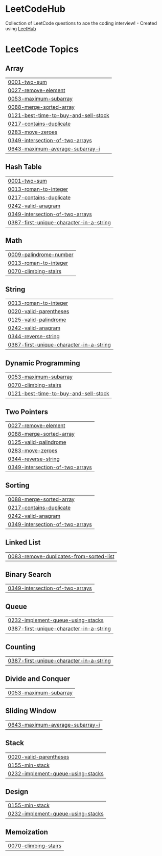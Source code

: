 # LeetCodeHub
Collection of LeetCode questions to ace the coding interview! - Created using [LeetHub](https://github.com/QasimWani/LeetHub)

<!---LeetCode Topics Start-->
# LeetCode Topics
## Array
|  |
| ------- |
| [0001-two-sum](https://github.com/sujeongy/LeetCodeHub/tree/master/0001-two-sum) |
| [0027-remove-element](https://github.com/sujeongy/LeetCodeHub/tree/master/0027-remove-element) |
| [0053-maximum-subarray](https://github.com/sujeongy/LeetCodeHub/tree/master/0053-maximum-subarray) |
| [0088-merge-sorted-array](https://github.com/sujeongy/LeetCodeHub/tree/master/0088-merge-sorted-array) |
| [0121-best-time-to-buy-and-sell-stock](https://github.com/sujeongy/LeetCodeHub/tree/master/0121-best-time-to-buy-and-sell-stock) |
| [0217-contains-duplicate](https://github.com/sujeongy/LeetCodeHub/tree/master/0217-contains-duplicate) |
| [0283-move-zeroes](https://github.com/sujeongy/LeetCodeHub/tree/master/0283-move-zeroes) |
| [0349-intersection-of-two-arrays](https://github.com/sujeongy/LeetCodeHub/tree/master/0349-intersection-of-two-arrays) |
| [0643-maximum-average-subarray-i](https://github.com/sujeongy/LeetCodeHub/tree/master/0643-maximum-average-subarray-i) |
## Hash Table
|  |
| ------- |
| [0001-two-sum](https://github.com/sujeongy/LeetCodeHub/tree/master/0001-two-sum) |
| [0013-roman-to-integer](https://github.com/sujeongy/LeetCodeHub/tree/master/0013-roman-to-integer) |
| [0217-contains-duplicate](https://github.com/sujeongy/LeetCodeHub/tree/master/0217-contains-duplicate) |
| [0242-valid-anagram](https://github.com/sujeongy/LeetCodeHub/tree/master/0242-valid-anagram) |
| [0349-intersection-of-two-arrays](https://github.com/sujeongy/LeetCodeHub/tree/master/0349-intersection-of-two-arrays) |
| [0387-first-unique-character-in-a-string](https://github.com/sujeongy/LeetCodeHub/tree/master/0387-first-unique-character-in-a-string) |
## Math
|  |
| ------- |
| [0009-palindrome-number](https://github.com/sujeongy/LeetCodeHub/tree/master/0009-palindrome-number) |
| [0013-roman-to-integer](https://github.com/sujeongy/LeetCodeHub/tree/master/0013-roman-to-integer) |
| [0070-climbing-stairs](https://github.com/sujeongy/LeetCodeHub/tree/master/0070-climbing-stairs) |
## String
|  |
| ------- |
| [0013-roman-to-integer](https://github.com/sujeongy/LeetCodeHub/tree/master/0013-roman-to-integer) |
| [0020-valid-parentheses](https://github.com/sujeongy/LeetCodeHub/tree/master/0020-valid-parentheses) |
| [0125-valid-palindrome](https://github.com/sujeongy/LeetCodeHub/tree/master/0125-valid-palindrome) |
| [0242-valid-anagram](https://github.com/sujeongy/LeetCodeHub/tree/master/0242-valid-anagram) |
| [0344-reverse-string](https://github.com/sujeongy/LeetCodeHub/tree/master/0344-reverse-string) |
| [0387-first-unique-character-in-a-string](https://github.com/sujeongy/LeetCodeHub/tree/master/0387-first-unique-character-in-a-string) |
## Dynamic Programming
|  |
| ------- |
| [0053-maximum-subarray](https://github.com/sujeongy/LeetCodeHub/tree/master/0053-maximum-subarray) |
| [0070-climbing-stairs](https://github.com/sujeongy/LeetCodeHub/tree/master/0070-climbing-stairs) |
| [0121-best-time-to-buy-and-sell-stock](https://github.com/sujeongy/LeetCodeHub/tree/master/0121-best-time-to-buy-and-sell-stock) |
## Two Pointers
|  |
| ------- |
| [0027-remove-element](https://github.com/sujeongy/LeetCodeHub/tree/master/0027-remove-element) |
| [0088-merge-sorted-array](https://github.com/sujeongy/LeetCodeHub/tree/master/0088-merge-sorted-array) |
| [0125-valid-palindrome](https://github.com/sujeongy/LeetCodeHub/tree/master/0125-valid-palindrome) |
| [0283-move-zeroes](https://github.com/sujeongy/LeetCodeHub/tree/master/0283-move-zeroes) |
| [0344-reverse-string](https://github.com/sujeongy/LeetCodeHub/tree/master/0344-reverse-string) |
| [0349-intersection-of-two-arrays](https://github.com/sujeongy/LeetCodeHub/tree/master/0349-intersection-of-two-arrays) |
## Sorting
|  |
| ------- |
| [0088-merge-sorted-array](https://github.com/sujeongy/LeetCodeHub/tree/master/0088-merge-sorted-array) |
| [0217-contains-duplicate](https://github.com/sujeongy/LeetCodeHub/tree/master/0217-contains-duplicate) |
| [0242-valid-anagram](https://github.com/sujeongy/LeetCodeHub/tree/master/0242-valid-anagram) |
| [0349-intersection-of-two-arrays](https://github.com/sujeongy/LeetCodeHub/tree/master/0349-intersection-of-two-arrays) |
## Linked List
|  |
| ------- |
| [0083-remove-duplicates-from-sorted-list](https://github.com/sujeongy/LeetCodeHub/tree/master/0083-remove-duplicates-from-sorted-list) |
## Binary Search
|  |
| ------- |
| [0349-intersection-of-two-arrays](https://github.com/sujeongy/LeetCodeHub/tree/master/0349-intersection-of-two-arrays) |
## Queue
|  |
| ------- |
| [0232-implement-queue-using-stacks](https://github.com/sujeongy/LeetCodeHub/tree/master/0232-implement-queue-using-stacks) |
| [0387-first-unique-character-in-a-string](https://github.com/sujeongy/LeetCodeHub/tree/master/0387-first-unique-character-in-a-string) |
## Counting
|  |
| ------- |
| [0387-first-unique-character-in-a-string](https://github.com/sujeongy/LeetCodeHub/tree/master/0387-first-unique-character-in-a-string) |
## Divide and Conquer
|  |
| ------- |
| [0053-maximum-subarray](https://github.com/sujeongy/LeetCodeHub/tree/master/0053-maximum-subarray) |
## Sliding Window
|  |
| ------- |
| [0643-maximum-average-subarray-i](https://github.com/sujeongy/LeetCodeHub/tree/master/0643-maximum-average-subarray-i) |
## Stack
|  |
| ------- |
| [0020-valid-parentheses](https://github.com/sujeongy/LeetCodeHub/tree/master/0020-valid-parentheses) |
| [0155-min-stack](https://github.com/sujeongy/LeetCodeHub/tree/master/0155-min-stack) |
| [0232-implement-queue-using-stacks](https://github.com/sujeongy/LeetCodeHub/tree/master/0232-implement-queue-using-stacks) |
## Design
|  |
| ------- |
| [0155-min-stack](https://github.com/sujeongy/LeetCodeHub/tree/master/0155-min-stack) |
| [0232-implement-queue-using-stacks](https://github.com/sujeongy/LeetCodeHub/tree/master/0232-implement-queue-using-stacks) |
## Memoization
|  |
| ------- |
| [0070-climbing-stairs](https://github.com/sujeongy/LeetCodeHub/tree/master/0070-climbing-stairs) |
<!---LeetCode Topics End-->